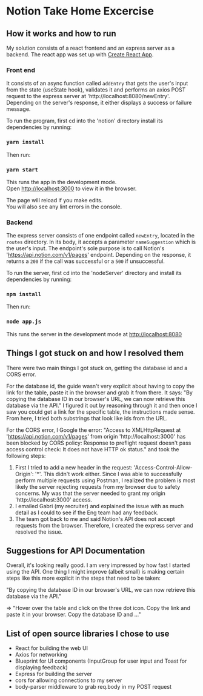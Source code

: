 # Notion Take Home Excercise

## How it works and how to run

My solution consists of a react frontend and an express server as a backend. The react app was set up with [Create React App](https://github.com/facebook/create-react-app).

### Front end
It consists of an async function called `addEntry` that gets the user's input from the state (useState hook), validates it and performs an axios POST request to the express server at 'http://localhost:8080/newEntry'. Depending on the server's response, it either displays a success or failure message.

To run the program, first cd into the 'notion' directory install its dependencies by running:

### `yarn install`

Then run:

### `yarn start`

This runs the app in the development mode.\
Open [http://localhost:3000](http://localhost:3000) to view it in the browser.

The page will reload if you make edits.\
You will also see any lint errors in the console.

### Backend
The express server consists of one endpoint called `newEntry`, located in the `routes` directory. In its body, it accepts a parameter `nameSuggestion` which is the user's input. The endpoint's sole purpose is to call Notion's 'https://api.notion.com/v1/pages' endpoint. Depending on the response, it returns a `200` if the call was successful or a `500` if unsuccessful.

To run the server, first cd into the 'nodeServer' directory and install its dependencies by running:

### `npm install`

Then run:

### `node app.js`

This runs the server in the development mode at [http://localhost:8080](http://localhost:8080)


## Things I got stuck on and how I resolved them

There were two main things I got stuck on, getting the database id and a CORS error.

For the database id, the guide wasn't very explicit about having to copy the link for the table, paste it in the browser and grab it from there. It says: "By copying the database ID in our browser's URL, we can now retrieve this database via the API." I figured it out by reasoning through it and then once I saw you could get a link for the specific table, the instructions made sense. From here, I tried both substrings that look like ids from the URL.

For the CORS error, I Google the error: "Access to XMLHttpRequest at 'https://api.notion.com/v1/pages' from origin 'http://localhost:3000' has been blocked by CORS policy: Response to preflight request doesn't pass access control check: It does not have HTTP ok status." and took the following steps:
1. First I tried to add a new header in the request: 'Access-Control-Allow-Origin': '*'. This didn't work either. Since I was able to successfully perform multiple requests using Postman, I realized the problem is most likely the server rejecting requests from my browser due to safety concerns. My was that the server needed to grant my origin 'http://localhost:3000' access.
2. I emailed Gabri (my recruiter) and explained the issue with as much detail as I could to see if the Eng team had any feedback.
3. The team got back to me and said Notion's API does not accept requests from the browser. Therefore, I created the express server and resolved the issue.

## Suggestions for API Documentation

Overall, it's looking really good. I am very impressed by how fast I started using the API. One thing I might improve (albeit small) is making certain steps like this more explicit in the steps that need to be taken:

"By copying the database ID in our browser's URL, we can now retrieve this database via the API."

⇒ "Hover over the table and click on the three dot icon. Copy the link and paste it in your browser. Copy the database ID and ..."

## List of open source libraries I chose to use

- React for building the web UI
- Axios for networking
- Blueprint for UI components (InputGroup for user input and Toast for displaying feedback)
- Express for building the server
- cors for allowing connections to my server
- body-parser middleware to grab req.body in my POST request

